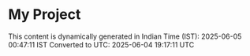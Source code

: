 # My Project

This content is dynamically generated in Indian Time (IST): 2025-06-05 00:47:11 IST
Converted to UTC: 2025-06-04 19:17:11 UTC

